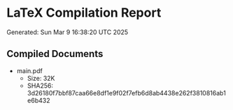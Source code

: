 # LaTeX Compilation Report
Generated: Sun Mar  9 16:38:20 UTC 2025
## Compiled Documents
- main.pdf
  - Size: 32K
  - SHA256: 3d26180f7bbf87caa66e8df1e9f02f7efb6d8ab4438e262f3810816ab1e6b432
